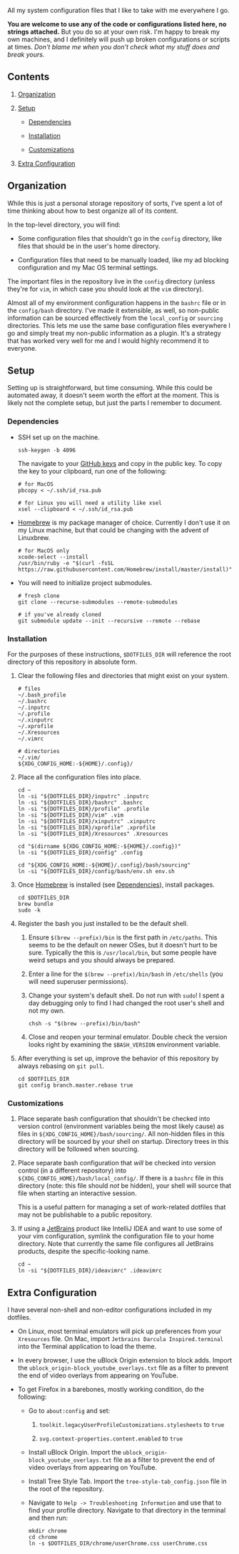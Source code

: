All my system configuration files that I like to take with me everywhere I go.

**You are welcome to use any of the code or configurations listed here, no
strings attached.** But you do so at your own risk. I'm happy to break my own
machines, and I definitely will push up broken configurations or scripts at
times. _Don't blame me when you don't check what my stuff does and break yours._

## Contents ##

 1. [Organization](#organization)

 1. [Setup](#setup)

      - [Dependencies](#dependencies)

      - [Installation](#installation)

      - [Customizations](#customizations)

 1. [Extra Configuration](#extra-configuration)


## Organization ##

While this is just a personal storage repository of sorts, I've spent a lot of
time thinking about how to best organize all of its content.

In the top-level directory, you will find:

  - Some configuration files that shouldn't go in the `config` directory, like
    files that should be in the user's home directory.

  - Configuration files that need to be manually loaded, like my ad blocking
    configuration and my Mac OS terminal settings.

The important files in the repository live in the `config` directory (unless
they're for `vim`, in which case you should look at the `vim` directory).

Almost all of my environment configuration happens in the `bashrc` file or in
the `config/bash` directory. I've made it extensible, as well, so non-public
information can be sourced effectively from the `local_config` or `sourcing`
directories. This lets me use the same base configuration files everywhere I go
and simply treat my non-public information as a plugin. It's a strategy that has
worked very well for me and I would highly recommend it to everyone.

## Setup ##

Setting up is straightforward, but time consuming. While this could be
automated away, it doesn't seem worth the effort at the moment. This is likely
not the complete setup, but just the parts I remember to document.

### Dependencies ###

  - SSH set up on the machine.

    ```
    ssh-keygen -b 4096
    ```

    The navigate to your [GitHub keys] and copy in the public key. To copy the
    key to your clipboard, run one of the following:

    ```
    # for MacOS
    pbcopy < ~/.ssh/id_rsa.pub

    # for Linux you will need a utility like xsel
    xsel --clipboard < ~/.ssh/id_rsa.pub
    ```

  - [Homebrew] is my package manager of choice. Currently I don't use it on my
    Linux machine, but that could be changing with the advent of Linuxbrew.

    ```
    # for MacOS only
    xcode-select --install
    /usr/bin/ruby -e "$(curl -fsSL https://raw.githubusercontent.com/Homebrew/install/master/install)"
    ```

  - You will need to initialize project submodules.

    ```
    # fresh clone
    git clone --recurse-submodules --remote-submodules

    # if you've already cloned
    git submodule update --init --recursive --remote --rebase
    ```

### Installation ###

For the purposes of these instructions, `$DOTFILES_DIR` will reference the root
directory of this repository in absolute form.

 1. Clear the following files and directories that might exist on your system.

    ```
    # files
    ~/.bash_profile
    ~/.bashrc
    ~/.inputrc
    ~/.profile
    ~/.xinputrc
    ~/.xprofile
    ~/.Xresources
    ~/.vimrc

    # directories
    ~/.vim/
    ${XDG_CONFIG_HOME:-${HOME}/.config}/
    ```

 1. Place all the configuration files into place.

    ```
    cd ~
    ln -si "${DOTFILES_DIR}/inputrc" .inputrc
    ln -si "${DOTFILES_DIR}/bashrc" .bashrc
    ln -si "${DOTFILES_DIR}/profile" .profile
    ln -si "${DOTFILES_DIR}/vim" .vim
    ln -si "${DOTFILES_DIR}/xinputrc" .xinputrc
    ln -si "${DOTFILES_DIR}/xprofile" .xprofile
    ln -si "${DOTFILES_DIR}/Xresources" .Xresources

    cd "$(dirname ${XDG_CONFIG_HOME:-${HOME}/.config})"
    ln -si "${DOTFILES_DIR}/config" .config

    cd "${XDG_CONFIG_HOME:-${HOME}/.config}/bash/sourcing"
    ln -si "${DOTFILES_DIR}/config/bash/env.sh env.sh
    ```

 1. Once [Homebrew] is installed (see [Dependencies](#dependencies)), install
    packages.

    ```
    cd $DOTFILES_DIR
    brew bundle
    sudo -k
    ```

 1. Register the bash you just installed to be the default shell.

     1. Ensure `$(brew --prefix)/bin` is the first path in `/etc/paths`. This
        seems to be the default on newer OSes, but it doesn't hurt to be sure.
        Typically the this is `/usr/local/bin`, but some people have weird
        setups and you should always be prepared.

     1. Enter a line for the `$(brew --prefix)/bin/bash` in `/etc/shells` (you
        will need superuser permissions).

     1. Change your system's default shell. Do not run with `sudo`! I spent a
        day debugging only to find I had changed the root user's shell and not
        my own.

        ```
        chsh -s "$(brew --prefix)/bin/bash"
        ```

     1. Close and reopen your terminal emulator. Double check the version looks
        right by examining the `$BASH_VERSION` environment variable.

 1. After everything is set up, improve the behavior of this repository by
    always rebasing on `git pull`.

    ```
    cd $DOTFILES_DIR
    git config branch.master.rebase true
    ```

### Customizations ###

 1. Place separate bash configuration that shouldn't be checked into version
    control (environment variables being the most likely cause) as files in
    `${XDG_CONFIG_HOME}/bash/sourcing/`. All non-hidden files in this directory
    will be sourced by your shell on startup. Directory trees in this directory
    will be followed when sourcing.

 1. Place separate bash configuration that _will_ be checked into version
    control (in a different repository) into
    `${XDG_CONFIG_HOME}/bash/local_config/`. If there is a `bashrc` file in
    this directory (note: this file should _not_ be hidden), your shell will
    source that file when starting an interactive session.

    This is a useful pattern for managing a set of work-related dotfiles that
    may not be publishable to a public repository.

 1. If using a [JetBrains] product like IntelliJ IDEA and want to use some of
    your vim configuration, symlink the configuration file to your home
    directory. Note that currently the same file configures all JetBrains
    products, despite the specific-looking name.

    ```
    cd ~
    ln -si "${DOTFILES_DIR}/ideavimrc" .ideavimrc
    ```

## Extra Configuration ##

I have several non-shell and non-editor configurations included in my dotfiles.

  - On Linux, most terminal emulators will pick up preferences from your
    `Xresources` file. On Mac, import `Jetbrains Darcula Inspired.terminal`
    into the Terminal application to load the theme.

  - In every browser, I use the uBlock Origin extension to block adds. Import
    the `ublock_origin-block_youtube_overlays.txt` file as a filter to prevent
    the end of video overlays from appearing on YouTube.

  - To get Firefox in a barebones, mostly working condition, do the following:

      - Go to `about:config` and set:
        
         1. `toolkit.legacyUserProfileCustomizations.stylesheets` to `true`

         1. `svg.context-properties.content.enabled` to `true`

      - Install uBlock Origin. Import the
        `ublock_origin-block_youtube_overlays.txt` file as a filter to prevent
        the end of video overlays from appearing on YouTube.

      - Install Tree Style Tab. Import the `tree-style-tab_config.json` file
        in the root of the repository.

      - Navigate to `Help -> Troubleshooting Information` and use that to find
        your profile directory. Navigate to that directory in the terminal and
        then run:

        ```
        mkdir chrome
        cd chrome
        ln -s $DOTFILES_DIR/chrome/userChrome.css userChrome.css
        ```

[Homebrew]: https://brew.sh
[JetBrains]: https://www.jetbrains.com
[GitHub keys]: https://github.com/settings/keys


